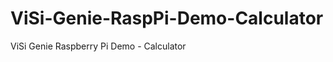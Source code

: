 ViSi-Genie-RaspPi-Demo-Calculator
=================================

ViSi Genie Raspberry Pi Demo - Calculator